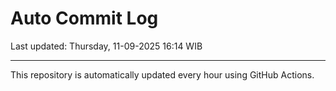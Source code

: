 # Auto Commit Log

Last updated: Thursday, 11-09-2025 16:14 WIB

---

This repository is automatically updated every hour using GitHub Actions.
